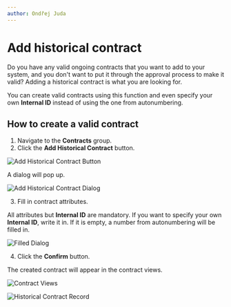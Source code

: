 ```yaml
---
author: Ondřej Juda
---
```


# Add historical contract

Do you have any valid ongoing contracts that you want to add to your system, and you don't want to put it through the approval process to make it valid? Adding a historical contract is what you are looking for.

You can create valid contracts using this function and even specify your own **Internal ID** instead of using the one from autonumbering.

## How to create a valid contract

1. Navigate to the **Contracts** group.
2. Click the **Add Historical Contract** button.

![Add Historical Contract Button](/.attachments/ModelDrivenAppUserGuide/Contract/add-historical-contract-1.png)

A dialog will pop up.

![Add Historical Contract Dialog](/.attachments/ModelDrivenAppUserGuide/Contract/add-historical-contract-2.png)

3. Fill in contract attributes. 

All attributes but **Internal ID** are mandatory. If you want to specify your own **Internal ID**, write it in. If it is empty, a number from autonumbering will be filled in.

![Filled Dialog](/.attachments/ModelDrivenAppUserGuide/Contract/add-historical-contract-3.png)

4. Click the **Confirm** button.

The created contract will appear in the contract views.

![Contract Views](/.attachments/ModelDrivenAppUserGuide/Contract/add-historical-contract-5.png)

![Historical Contract Record](/.attachments/ModelDrivenAppUserGuide/Contract/add-historical-contract-4.png)